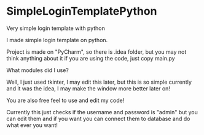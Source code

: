 # SimpleLoginTemplatePython
Very simple login template with python

I made simple login template on python.

Project is made on "PyCharm", so there is .idea folder, but you may not think anything about it if you are using the code, just copy main.py

What modules did I use?

Well, I just used tkinter, I may edit this later, but this is so simple currently and it was the idea, I may make the window more better later on!

You are also free feel to use and edit my code!

Currently this just checks if the username and password is "admin" but you can edit them and if you want you can connect them to database and do what ever you want!
